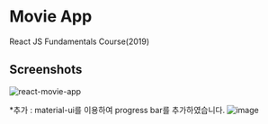 # Movie App

React JS Fundamentals Course(2019)

## Screenshots
![react-movie-app](https://user-images.githubusercontent.com/45552388/62642177-2210f580-b980-11e9-9d2f-b4636e4a6104.JPG)

*추가 : material-ui를 이용하여 progress bar를 추가하였습니다.
![image](https://user-images.githubusercontent.com/45552388/62642862-9304dd00-b981-11e9-961b-69ceb619dd7f.png)
